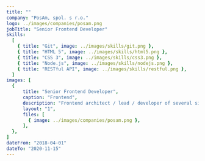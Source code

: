 ```yaml
---
title: ""
company: "PosAm, spol. s r.o."
logo: ../images/companies/posam.png
jobTitle: "Senior Frontend Developer"
skills:
  [
    { title: "Git", image: ../images/skills/git.png },
    { title: "HTML 5", image: ../images/skills/html5.png },
    { title: "CSS 3", image: ../images/skills/css3.png },
    { title: "Node.js", image: ../images/skills/nodejs.png },
    { title: "RESTful API", image: ../images/skills/restful.png },
  ]
images: [
  {
      title: "Senior Frontend Developer",
      caption: "Frontend",
      description: "Frontend architect / lead / developer of several singe-page web-applications for Allianz, Generali and ČEZ.",
      layout: "1",
      files: [
        { image: ../images/companies/posam.png },
      ],
  },
]
dateFrom: "2018-04-01"
dateTo: "2020-11-15"
---
```

